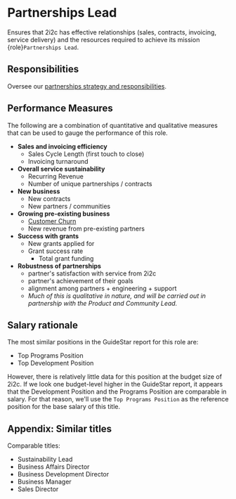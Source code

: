 ```{role} Partnerships Lead
```
# Partnerships Lead

Ensures that 2i2c has effective relationships (sales, contracts, invoicing, service delivery) and the resources required to achieve its mission {role}`Partnerships Lead`.

## Responsibilities

Oversee our [partnerships strategy and responsibilities](../overview.md).

## Performance Measures

The following are a combination of quantitative and qualitative measures that can be used to gauge the performance of this role.

- **Sales and invoicing efficiency**
  - Sales Cycle Length (first touch to close)
  - Invoicing turnaround
- **Overall service sustainability**
  - Recurring Revenue
  - Number of unique partnerships / contracts
- **New business**
  - New contracts
  - New partners / communities
- **Growing pre-existing business**
  - [Customer Churn](https://www.salesforce.com/resources/articles/how-calculate-customer-churn-and-revenue-churn/)
  - New revenue from pre-existing partners
- **Success with grants**
  - New grants applied for
  - Grant success rate
    - Total grant funding
- **Robustness of partnerships**
  - partner's satisfaction with service from 2i2c
  - partner's achievement of their goals
  - alignment among partners + engineering + support
  - _Much of this is qualitative in nature, and will be carried out in partnership with the Product and Community Lead._

## Salary rationale

The most similar positions in the GuideStar report for this role are:

- Top Programs Position
- Top Development Position

However, there is relatively little data for this position at the budget size of 2i2c.
If we look one budget-level higher in the GuideStar report, it appears that the Development Position and the Programs Position are comparable in salary.
For that reason, we'll use the `Top Programs Position` as the reference position for the base salary of this title.

## Appendix: Similar titles

Comparable titles:

- Sustainability Lead
- Business Affairs Director
- Business Development Director
- Business Manager
- Sales Director
